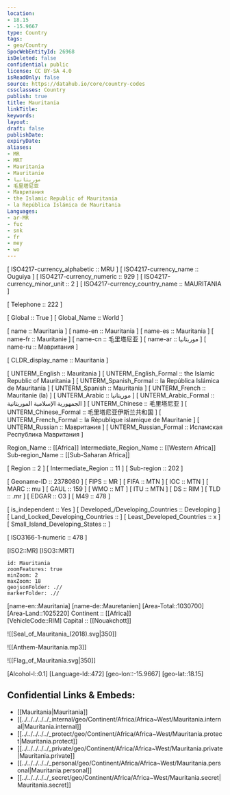 ```yaml
---
location:
- 18.15
- -15.9667
type: Country
tags:
- geo/Country
SpocWebEntityId: 26968
isDeleted: false
confidential: public
license: CC BY-SA 4.0
isReadOnly: false
source: https://datahub.io/core/country-codes
cssclasses: Country
publish: true
title: Mauritania
linkTitle: 
keywords: 
layout: 
draft: false
publishDate: 
expiryDate: 
aliases:
- MR
- MRT
- Mauritania
- Mauritanie
- موريتانيا
- 毛里塔尼亚
- Мавритания
- the Islamic Republic of Mauritania
- la República Islámica de Mauritania
Languages:
- ar-MR
- fuc
- snk
- fr
- mey
- wo
---
```



[	ISO4217-currency_alphabetic	 :: MRU ] 
[	ISO4217-currency_name	 :: Ouguiya ] 
[	ISO4217-currency_numeric	 :: 929 ] 
[	ISO4217-currency_minor_unit	 :: 2 ] 
[	ISO4217-currency_country_name	 :: MAURITANIA ] 

[	Telephone	 :: 222 ] 

[	Global	 :: True ] 
[	Global_Name	 :: World ] 

[	name	 :: Mauritania ] 
[	name-en	 :: Mauritania ] 
[	name-es	 :: Mauritania ] 
[	name-fr	 :: Mauritanie ] 
[	name-cn	 :: 毛里塔尼亚 ] 
[	name-ar	 :: موريتانيا ] 
[	name-ru	 :: Мавритания ] 

[	CLDR_display_name	 :: Mauritania ] 

[	UNTERM_English	 :: Mauritania ] 
[	UNTERM_English_Formal	 :: the Islamic Republic of Mauritania ] 
[	UNTERM_Spanish_Formal	 :: la República Islámica de Mauritania ] 
[	UNTERM_Spanish	 :: Mauritania ] 
[	UNTERM_French	 :: Mauritanie (la) ] 
[	UNTERM_Arabic	 :: موريتانيا ] 
[	UNTERM_Arabic_Formal	 :: الجمهورية الإسلامية الموريتانية ] 
[	UNTERM_Chinese	 :: 毛里塔尼亚 ] 
[	UNTERM_Chinese_Formal	 :: 毛里塔尼亚伊斯兰共和国 ] 
[	UNTERM_French_Formal	 :: la République islamique de Mauritanie ] 
[	UNTERM_Russian	 :: Мавритания ] 
[	UNTERM_Russian_Formal	 :: Исламская Республика Мавритания ] 

Region_Name ::  [[Africa]] 
Intermediate_Region_Name ::  [[Western Africa]]  
Sub-region_Name ::  [[Sub-Saharan Africa]] 

[	Region	 :: 2 ] 
[	Intermediate_Region	 :: 11 ] 
[	Sub-region	 :: 202 ] 

[	Geoname-ID	 :: 2378080 ] 
[	FIPS	 :: MR ] 
[	FIFA	 :: MTN ] 
[	IOC	 :: MTN ] 
[	MARC	 :: mu ] 
[	GAUL	 :: 159 ] 
[	WMO	 :: MT ] 
[	ITU	 :: MTN ] 
[	DS	 :: RIM ] 
[	TLD	 :: .mr ] 
[	EDGAR	 :: O3 ] 
[	M49	 :: 478 ] 

[	is_independent	 :: Yes ] 
[	Developed_/Developing_Countries	 :: Developing ] 
[	Land_Locked_Developing_Countries	 ::  ] 
[	Least_Developed_Countries	 :: x ] 
[	Small_Island_Developing_States	 ::  ] 

[	ISO3166-1-numeric	 :: 478 ] 



[ISO2::MR] 
[ISO3::MRT] 
```leaflet
id: Mauritania
zoomFeatures: true 
minZoom: 2 
maxZoom: 18
geojsonFolder: .//
markerFolder: .//
```

[name-en::Mauritania] 
[name-de::Mauretanien] 
[Area-Total::1030700] 
[Area-Land::1025220] 
Continent :: [[Africa]]  
[VehicleCode::RIM] 
Capital :: [[Nouakchott]]  

![[Seal_of_Mauritania_(2018).svg|350]] 

![[Anthem-Mauritania.mp3]] 

![[Flag_of_Mauritania.svg|350]] 

[Alcohol-l::0.1] 
[Language-Id::472] 
[geo-lon::-15.9667] 
[geo-lat::18.15] 



## Confidential Links & Embeds: 
- [[Mauritania|Mauritania]] 
- [[../../../../../_internal/geo/Continent/Africa/Africa~West/Mauritania.internal|Mauritania.internal]] 
- [[../../../../../_protect/geo/Continent/Africa/Africa~West/Mauritania.protect|Mauritania.protect]] 
- [[../../../../../_private/geo/Continent/Africa/Africa~West/Mauritania.private|Mauritania.private]] 
- [[../../../../../_personal/geo/Continent/Africa/Africa~West/Mauritania.personal|Mauritania.personal]] 
- [[../../../../../_secret/geo/Continent/Africa/Africa~West/Mauritania.secret|Mauritania.secret]] 
